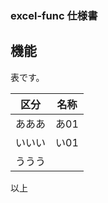 
### excel-func 仕様書
## 機能

表です。

|  区分   |  名称   |
|-----|-----|
| あああ | あ01 |
| いいい | い01 |
| ううう |     |




以上

